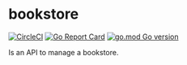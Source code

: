 # bookstore

[![CircleCI](https://circleci.com/gh/oussamm/bookstore.svg?style=svg)](https://circleci.com/gh/oussamm/bookstore)
[![Go Report Card](https://goreportcard.com/badge/github.com/oussamm/bookstore)](https://goreportcard.com/report/github.com/oussamm/bookstore)
[![go.mod Go version](https://img.shields.io/github/go-mod/go-version/oussamm/bookstore)](https://github.com/oussamm/bookstore)

Is an API to manage a bookstore.
